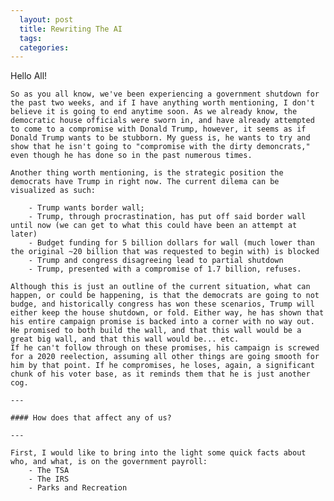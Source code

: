 ```yaml
---
  layout: post
  title: Rewriting The AI
  tags: 
  categories: 
---
```



Hello All!

    So as you all know, we've been experiencing a government shutdown for the past two weeks, and if I have anything worth mentioning, I don't believe it is going to end anytime soon. As we already know, the democratic house officials were sworn in, and have already attempted to come to a compromise with Donald Trump, however, it seems as if Donald Trump wants to be stubborn. My guess is, he wants to try and show that he isn't going to "compromise with the dirty demoncrats," even though he has done so in the past numerous times.
    
    Another thing worth mentioning, is the strategic position the democrats have Trump in right now. The current dilema can be visualized as such:

        - Trump wants border wall;
        - Trump, through procrastination, has put off said border wall until now (we can get to what this could have been an attempt at later)
        - Budget funding for 5 billion dollars for wall (much lower than the original ~20 billion that was requested to begin with) is blocked
        - Trump and congress disagreeing lead to partial shutdown
        - Trump, presented with a compromise of 1.7 billion, refuses.
  
    Although this is just an outline of the current situation, what can happen, or could be happening, is that the democrats are going to not budge, and historically congress has won these scenarios, Trump will either keep the house shutdown, or fold. Either way, he has shown that his entire campaign promise is backed into a corner with no way out. He promised to both build the wall, and that this wall would be a great big wall, and that this wall would be... etc.
    If he can't follow through on these promises, his campaign is screwed for a 2020 reelection, assuming all other things are going smooth for him by that point. If he compromises, he loses, again, a significant chunk of his voter base, as it reminds them that he is just another cog.

    ---

    #### How does that affect any of us?

    ---

    First, I would like to bring into the light some quick facts about who, and what, is on the government payroll:
        - The TSA
        - The IRS
        - Parks and Recreation

